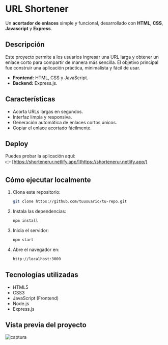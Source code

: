# URL Shortener

Un **acortador de enlaces** simple y funcional, desarrollado con **HTML**, **CSS**, **Javascript** y **Express**.

## Descripción

Este proyecto permite a los usuarios ingresar una URL larga y obtener un enlace corto para compartir de manera más sencilla. El objetivo principal fue construir una aplicación práctica, minimalista y fácil de usar.

- **Frontend:** HTML, CSS y JavaScript.
- **Backend:** Express.js.

## Características

- Acorta URLs largas en segundos.
- Interfaz limpia y responsiva.
- Generación automática de enlaces cortos únicos.
- Copiar el enlace acortado fácilmente.

## Deploy

Puedes probar la aplicación aquí:  
👉 [https://shortenerur.netlify.app/](https://shortenerur.netlify.app/)

## Cómo ejecutar localmente

1. Clona este repositorio:
   ```bash
   git clone https://github.com/tuusuario/tu-repo.git

2. Instala las dependencias:
   ```bash
   npm install

3. Inicia el servidor:
    ```bash
    npm start

3. Abre el navegador en:
    ```bash
    http://localhost:3000

## Tecnologías utilizadas
- HTML5
- CSS3
- JavaScript (Frontend)
- Node.js
- Express.js

## Vista previa del proyecto
![captura](https://github.com/user-attachments/assets/3d160a85-f95b-433f-befc-3bfa7aa33d53)